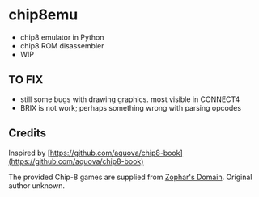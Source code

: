 # chip8emu

- chip8 emulator in Python
- chip8 ROM disassembler
- WIP

## TO FIX

- still some bugs with drawing graphics. most visible in CONNECT4
- BRIX is not work; perhaps something wrong with parsing opcodes

## Credits

Inspired by [https://github.com/aquova/chip8-book](https://github.com/aquova/chip8-book)

The provided Chip-8 games are supplied from [Zophar's Domain](https://www.zophar.net/pdroms/chip8/chip-8-games-pack.html). Original author unknown.
